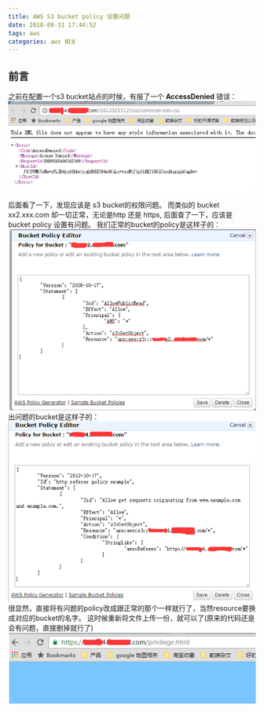 ```yaml
---
title: AWS S3 bucket policy 设置问题
date: 2018-08-31 17:44:52
tags: aws
categories: aws 相关
---
```

## 前言
之前在配置一个s3 bucket站点的时候，有报了一个 **AccessDenied** 错误：
![1](aws-s3-bucket-policy/1.png)
<!--more-->
后面看了一下，发现应该是 s3 bucket的权限问题。
而类似的 bucket xx2.xxx.com 却一切正常，无论是http 还是 https, 后面查了一下，应该是 bucket policy 设置有问题。
我们正常的bucket的policy是这样子的：
![1](aws-s3-bucket-policy/2.png)
出问题的bucket是这样子的：
![1](aws-s3-bucket-policy/3.png)
很显然，直接将有问题的policy改成跟正常的那个一样就行了，当然resource要换成对应的bucket的名字。
这时候重新将文件上传一份，就可以了(原来的代码还是会有问题，直接删掉就行了)
![1](aws-s3-bucket-policy/4.png)




